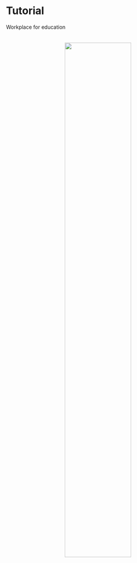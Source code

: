 # Tutorial
Workplace for education


<div align="center" style="padding: 20px 0;">
  <img style="height: auto; width: 60%;" src="https://github-readme-stats.vercel.app/api?username=HaberSerhii&title_color=ffffff&text_color=ffffff&bg_color=310deg,7928ca,ff0080&show_icons=true&theme=radical&icon_color=ff0080&count_private=true&hide_border=true&custom_title=HaberSerhii" />
</div>
